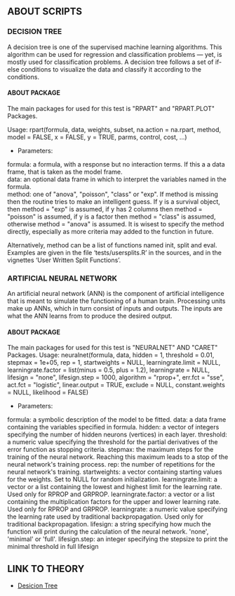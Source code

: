 ## ABOUT SCRIPTS
### DECISION TREE
A decision tree is one of the supervised machine learning algorithms. This algorithm can be used for regression and classification problems — yet, is mostly used for classification problems. A decision tree follows a set of if-else conditions to visualize the data and classify it according to the conditions.

#### ABOUT PACKAGE

  The main packages for used for this test is "RPART" and "RPART.PLOT" Packages. 
  
  Usage:
  rpart(formula, data, weights, subset, na.action = na.rpart, method,
      model = FALSE, x = FALSE, y = TRUE, parms, control, cost, ...)

       
  * Parameters:
  
  formula: a formula, with a response but no interaction terms. If this a a data frame, that is taken as the model frame. <br/>
  data: an optional data frame in which to interpret the variables named in the formula. <br/>
  method: one of "anova", "poisson", "class" or "exp". If method is missing then the routine tries to make an intelligent guess. If y is a survival object, then    method = "exp" is assumed, if y has 2 columns then method = "poisson" is assumed, if y is a factor then method = "class" is assumed, otherwise method = "anova" is assumed. It is wisest to specify the method directly, especially as more criteria may added to the function in future.

Alternatively, method can be a list of functions named init, split and eval. Examples are given in the file ‘tests/usersplits.R’ in the sources, and in the vignettes ‘User Written Split Functions’.



### ARTIFICIAL NEURAL NETWORK
An artificial neural network (ANN) is the component of artificial intelligence that is meant to simulate the functioning of a human brain. Processing units make up ANNs, which in turn consist of inputs and outputs. The inputs are what the ANN learns from to produce the desired output.

#### ABOUT PACKAGE
The main packages for used for this test is "NEURALNET" AND "CARET" Packages. 
 Usage:
 neuralnet(formula, data, hidden = 1, threshold = 0.01,
  stepmax = 1e+05, rep = 1, startweights = NULL,
  learningrate.limit = NULL, learningrate.factor = list(minus = 0.5,
  plus = 1.2), learningrate = NULL, lifesign = "none",
  lifesign.step = 1000, algorithm = "rprop+", err.fct = "sse",
  act.fct = "logistic", linear.output = TRUE, exclude = NULL,
  constant.weights = NULL, likelihood = FALSE)

           
 * Parameters:

formula: a symbolic description of the model to be fitted.
data: a data frame containing the variables specified in formula.
hidden: a vector of integers specifying the number of hidden neurons (vertices) in each layer.
threshold: a numeric value specifying the threshold for the partial derivatives of the error function as stopping criteria.
stepmax: the maximum steps for the training of the neural network. Reaching this maximum leads to a stop of the neural network's training process.
rep: the number of repetitions for the neural network's training.
startweights: a vector containing starting values for the weights. Set to NULL for random initialization.
learningrate.limit: a vector or a list containing the lowest and highest limit for the learning rate. Used only for RPROP and GRPROP.
learningrate.factor: a vector or a list containing the multiplication factors for the upper and lower learning rate. Used only for RPROP and GRPROP.
learningrate: a numeric value specifying the learning rate used by traditional backpropagation. Used only for traditional backpropagation.
lifesign: a string specifying how much the function will print during the calculation of the neural network. 'none', 'minimal' or 'full'.
lifesign.step: an integer specifying the stepsize to print the minimal threshold in full lifesign 




## LINK TO THEORY
* [Desicion Tree](https://github.com/Rizvix0/Statistical-Methods-and-Machine-Learning-in-R/wiki/Decision-Tree)


